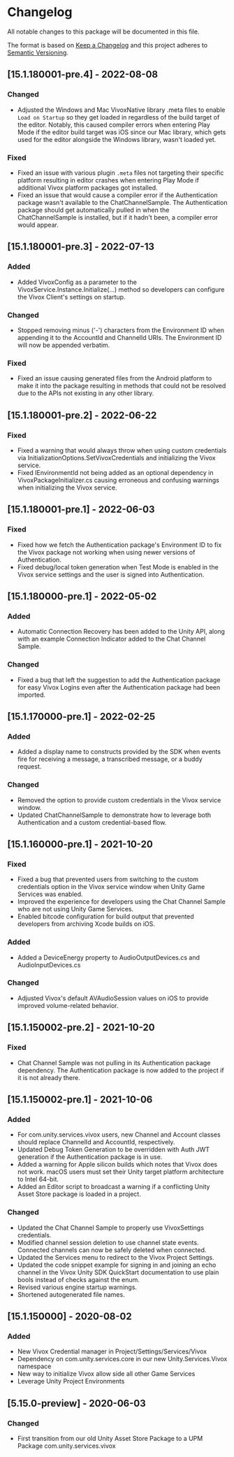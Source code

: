 # Changelog
All notable changes to this package will be documented in this file.

The format is based on [Keep a Changelog](http://keepachangelog.com/en/1.0.0/)
and this project adheres to [Semantic Versioning](http://semver.org/spec/v2.0.0.html).

## [15.1.180001-pre.4] - 2022-08-08
### Changed
 - Adjusted the Windows and Mac VivoxNative library .meta files to enable `Load on Startup` so they get loaded in regardless of the build target of the editor. Notably, this caused compiler errors when entering Play Mode if the editor build target was iOS since our Mac library, which gets used for the editor alongside the Windows library, wasn't loaded yet.
### Fixed
 - Fixed an issue with various plugin `.meta` files not targeting their specific platform resulting in editor crashes when entering Play Mode if additional Vivox platform packages got installed.
 - Fixed an issue that would cause a compiler error if the Authentication package wasn't available to the ChatChannelSample. The Authentication package should get automatically pulled in when the ChatChannelSample is installed, but if it hadn't been, a compiler error would appear.

## [15.1.180001-pre.3] - 2022-07-13
### Added
 - Added VivoxConfig as a parameter to the VivoxService.Instance.Initialize(...) method so developers can configure the Vivox Client's settings on startup.
### Changed
 - Stopped removing minus ('-') characters from the Environment ID when appending it to the AccountId and ChannelId URIs. The Environment ID will now be appended verbatim.
### Fixed
 - Fixed an issue causing generated files from the Android platform to make it into the package resulting in methods that could not be resolved due to the APIs not existing in any other library.

## [15.1.180001-pre.2] - 2022-06-22
### Fixed
- Fixed a warning that would always throw when using custom credentials via InitializationOptions.SetVivoxCredentials and initializing the Vivox service.
- Fixed IEnvironmentId not being added as an optional dependency in VivoxPackageInitializer.cs causing erroneous and confusing warnings when initializing the Vivox service.

## [15.1.180001-pre.1] - 2022-06-03
### Fixed
- Fixed how we fetch the Authentication package's Environment ID to fix the Vivox package not working when using newer versions of Authentication.
- Fixed debug/local token generation when Test Mode is enabled in the Vivox service settings and the user is signed into Authentication.

## [15.1.180000-pre.1] - 2022-05-02
### Added
- Automatic Connection Recovery has been added to the Unity API, along with an example Connection Indicator added to the Chat Channel Sample.
### Changed
- Fixed a bug that left the suggestion to add the Authentication package for easy Vivox Logins even after the Authentication package had been imported.

## [15.1.170000-pre.1] - 2022-02-25
### Added
- Added a display name to constructs provided by the SDK when events fire for receiving a message, a transcribed message, or a buddy request.
### Changed
- Removed the option to provide custom credentials in the Vivox service window.
- Updated ChatChannelSample to demonstrate how to leverage both Authentication and a custom credential-based flow.

## [15.1.160000-pre.1] - 2021-10-20
### Fixed
- Fixed a bug that prevented users from switching to the custom credentials option in the Vivox service window when Unity Game Services was enabled.
- Improved the experience for developers using the Chat Channel Sample who are not using Unity Game Services.
- Enabled bitcode configuration for build output that prevented developers from archiving Xcode builds on iOS.
### Added
- Added a DeviceEnergy property to AudioOutputDevices.cs and AudioInputDevices.cs
### Changed
- Adjusted Vivox's default AVAudioSession values on iOS to provide improved volume-related behavior.

## [15.1.150002-pre.2] - 2021-10-20
### Fixed
- Chat Channel Sample was not pulling in its Authentication package dependency. The Authentication package is now added to the project if it is not already there.

## [15.1.150002-pre.1] - 2021-10-06
### Added
- For com.unity.services.vivox users, new Channel and Account classes should replace ChannelId and AccountId, respectively.
- Updated Debug Token Generation to be overridden with Auth JWT generation if the Authentication package is in use.
- Added a warning for Apple silicon builds which notes that Vivox does not work. macOS users must set their Unity target platform architecture to Intel 64-bit.
- Added an Editor script to broadcast a warning if a conflicting Unity Asset Store package is loaded in a project.
### Changed
- Updated the Chat Channel Sample to properly use VivoxSettings credentials.
- Modified channel session deletion to use channel state events. Connected channels can now be safely deleted when connected.
- Updated the Services menu to redirect to the Vivox Project Settings.
- Updated the code snippet example for signing in and joining an echo channel in the Vivox Unity SDK QuickStart documentation to use plain bools instead of checks against the enum.
- Revised various engine startup warnings.
- Shortened autogenerated file names.

## [15.1.150000] - 2020-08-02
### Added
- New Vivox Credential manager in Project/Settings/Services/Vivox
- Dependency on com.unity.services.core in our new Unity.Services.Vivox namespace
- New way to initialize Vivox allow side all other Game Services
- Leverage Unity Project Environments

## [5.15.0-preview] - 2020-06-03
### Changed
- First transition from our old Unity Asset Store Package to a UPM Package com.unity.services.vivox
